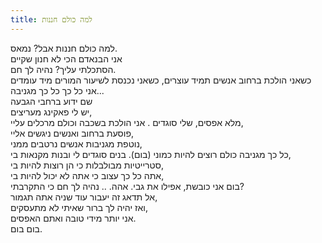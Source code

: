 ```yaml
---
title: למה כולם חננות
---
```

למה כולם חננות אבל? נמאס.  
אני הבנאדם הכי לא חנון שקיים  
הסתכלתי עליך? נהיה לך חם.  
כשאני הולכת ברחוב אנשים תמיד עוצרים, כשאני נכנסת לשיעור המורים מיד עומדים  
אני כל כך כל כך מגניבה...  
שם ידוע ברחבי הגבעה  
יש לי פאקינג מעריצים,   
מלא אפסים, שלי סוגדים  . 
אני הולכת בשכבה וכולם מרכלים עליי,  
פוסעת ברחוב ואנשים ניגשים אליי,  
נוטפת מגניבות אנשים נרטבים ממני,  
כל כך מגניבה כולם רוצים להיות כמוני (בום). 
בנים סוגדים לי ובנות מקנאות בי,  
סטרייטיות מבולבלות כי הן רוצות להיות בי,  
אתה כל כך עצוב כי אתה לא יכול להיות בי,  
בום אני כובשת, אפילו את גבי. 
אהה. .. נהיה לך חם כי התקרבתי?  
אל תדאג זה יעבור עוד שניה אתה תגמור,  
ואז יהיה לך ברור שאיתי לא מתעסקים,  
אני יותר מידי טובה ואתם האפסים.  
בום בום.
